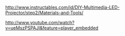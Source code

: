 http://www.instructables.com/id/DIY-Multimedia-LED-Projector/step2/Materials-and-Tools/

http://www.youtube.com/watch?v=ueMszPSPAJI&feature=player_embedded